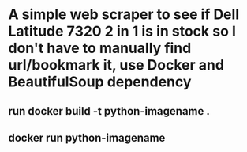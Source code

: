 # A simple web scraper to see if Dell Latitude 7320 2 in 1 is in stock so I don't have to manually find url/bookmark it, use Docker and BeautifulSoup dependency

## run docker build -t python-imagename .
## docker run python-imagename